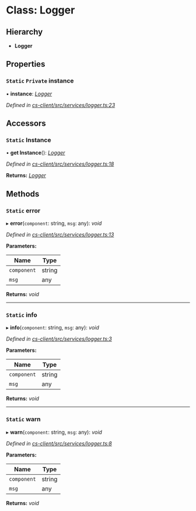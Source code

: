 # Class: Logger

## Hierarchy

* **Logger**

## Properties

### `Static` `Private` instance

▪ **instance**: *[Logger](_cs_client_src_services_logger_.logger.md)*

*Defined in [cs-client/src/services/logger.ts:23](https://github.com/RichardHovenkamp/csnext/blob/c891e154/packages/cs-client/src/services/logger.ts#L23)*

## Accessors

### `Static` Instance

• **get Instance**(): *[Logger](_cs_client_src_services_logger_.logger.md)*

*Defined in [cs-client/src/services/logger.ts:18](https://github.com/RichardHovenkamp/csnext/blob/c891e154/packages/cs-client/src/services/logger.ts#L18)*

**Returns:** *[Logger](_cs_client_src_services_logger_.logger.md)*

## Methods

### `Static` error

▸ **error**(`component`: string, `msg`: any): *void*

*Defined in [cs-client/src/services/logger.ts:13](https://github.com/RichardHovenkamp/csnext/blob/c891e154/packages/cs-client/src/services/logger.ts#L13)*

**Parameters:**

Name | Type |
------ | ------ |
`component` | string |
`msg` | any |

**Returns:** *void*

___

### `Static` info

▸ **info**(`component`: string, `msg`: any): *void*

*Defined in [cs-client/src/services/logger.ts:3](https://github.com/RichardHovenkamp/csnext/blob/c891e154/packages/cs-client/src/services/logger.ts#L3)*

**Parameters:**

Name | Type |
------ | ------ |
`component` | string |
`msg` | any |

**Returns:** *void*

___

### `Static` warn

▸ **warn**(`component`: string, `msg`: any): *void*

*Defined in [cs-client/src/services/logger.ts:8](https://github.com/RichardHovenkamp/csnext/blob/c891e154/packages/cs-client/src/services/logger.ts#L8)*

**Parameters:**

Name | Type |
------ | ------ |
`component` | string |
`msg` | any |

**Returns:** *void*

